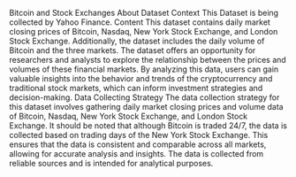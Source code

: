 Bitcoin and Stock Exchanges
About Dataset
Context
This Dataset is being collected by Yahoo Finance.
Content
This dataset contains daily market closing prices of Bitcoin, Nasdaq, New York Stock Exchange, and London Stock Exchange. Additionally, the dataset includes the daily volume of Bitcoin and the three markets. The dataset offers an opportunity for researchers and analysts to explore the relationship between the prices and volumes of these financial markets. By analyzing this data, users can gain valuable insights into the behavior and trends of the cryptocurrency and traditional stock markets, which can inform investment strategies and decision-making.
Data Collecting Strategy
The data collection strategy for this dataset involves gathering daily market closing prices and volume data of Bitcoin, Nasdaq, New York Stock Exchange, and London Stock Exchange. It should be noted that although Bitcoin is traded 24/7, the data is collected based on trading days of the New York Stock Exchange. This ensures that the data is consistent and comparable across all markets, allowing for accurate analysis and insights. The data is collected from reliable sources and is intended for analytical purposes.

